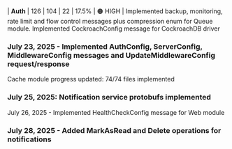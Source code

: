 | **Auth** | 126 | 104 | 22 | 17.5% | 🟠 HIGH |
Implemented backup, monitoring, rate limit and flow control messages plus compression enum for Queue module.
Implemented CockroachConfig message for CockroachDB driver

### July 23, 2025 - Implemented AuthConfig, ServerConfig, MiddlewareConfig messages and UpdateMiddlewareConfig request/response

Cache module progress updated: 74/74 files implemented

### July 25, 2025: Notification service protobufs implemented

July 26, 2025 - Implemented HealthCheckConfig message for Web module
### July 28, 2025 - Added MarkAsRead and Delete operations for notifications